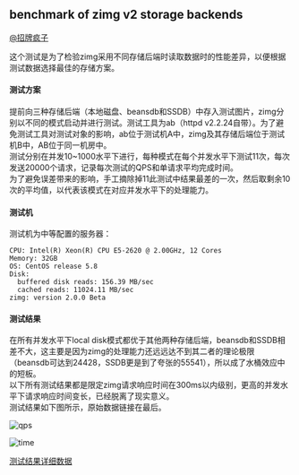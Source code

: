 ## benchmark of zimg v2 storage backends

[@招牌疯子](http://weibo.com/819880808)

这个测试是为了检验zimg采用不同存储后端时读取数据时的性能差异，以便根据测试数据选择最佳的存储方案。

#### 测试方案

提前向三种存储后端（本地磁盘、beansdb和SSDB）中存入测试图片，zimg分别以不同的模式启动并进行测试。测试工具为ab（httpd v2.2.24自带）。为了避免测试工具对测试对象的影响，ab位于测试机A中，zimg及其存储后端位于测试机B中，AB位于同一机房中。  
测试分别在并发10~1000水平下进行，每种模式在每个并发水平下测试11次，每次发送20000个请求，记录每次测试的QPS和单请求平均完成时间。  
为了避免误差带来的影响，手工摘除掉11此测试中结果最差的一次，然后取剩余10次的平均值，以代表该模式在对应并发水平下的处理能力。  

#### 测试机

测试机为中等配置的服务器：  

```
CPU: Intel(R) Xeon(R) CPU E5-2620 @ 2.00GHz, 12 Cores  
Memory: 32GB  
OS: CentOS release 5.8  
Disk: 
  buffered disk reads: 156.39 MB/sec
  cached reads: 11024.11 MB/sec
zimg: version 2.0.0 Beta
```

#### 测试结果

在所有并发水平下local disk模式都优于其他两种存储后端，beansdb和SSDB相差不大，这主要是因为zimg的处理能力还远远达不到其二者的理论极限（beansdb可达到24428，SSDB更是到了夸张的55541），所以成了水桶效应中的短板。  
以下所有测试结果都是限定zimg请求响应时间在300ms以内级别，更高的并发水平下请求响应时间变长，已经脱离了现实意义。  
测试结果如下图所示，原始数据链接在最后。  

![qps](http://ww1.sinaimg.cn/large/4c422e03tw1efvtggyr4pj216k0vitec.jpg)

![time](http://ww2.sinaimg.cn/large/4c422e03tw1efvtgg1xsfj216k0vm77f.jpg)

[测试结果详细数据](http://ww4.sinaimg.cn/large/4c422e03tw1efvtzen5soj216v32gkjl.jpg)